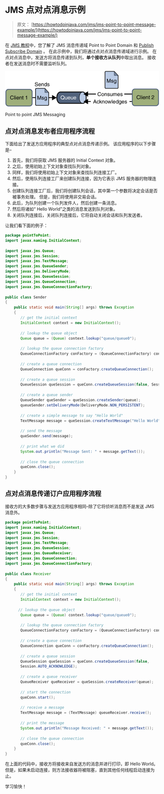 # JMS 点对点消息示例

> 原文： [https://howtodoinjava.com/jms/jms-point-to-point-message-example/](https://howtodoinjava.com/jms/jms-point-to-point-message-example/)

在 [JMS 教程](//howtodoinjava.com/jms/jms-java-message-service-tutorial/)中，您了解了 JMS 消息传递域 Point to Point Domain 和 [Publish Subscribe Domain](//howtodoinjava.com/jms/jms-publish-subscribe-message-example) 。 在此示例中，我们将通过点对点消息传递域进行示例。 在点对点消息中，发送方将消息传递到队列，**单个接收方从队列**中取出消息。 接收者在发送消息时不需要监听队列。

![Point to point JMS Messaging](img/bc73b3600c6fbf951c9ae14c7b6445b3.png)

Point to point JMS Messaging



## 点对点消息发布者应用程序流程

下面给出了发送方应用程序的典型点对点消息传递示例。 该应用程序的以下步骤是–

1.  首先，我们将获取 JMS 服务器的 Initial Context 对象。
2.  之后，使用初始上下文对象查找队列对象。
3.  同样，我们将使用初始上下文对象来查找队列连接工厂。
4.  然后，使用队列连接工厂来创建队列连接，因为它表示 JMS 服务器的物理连接。
5.  创建队列连接工厂后，我们将创建队列会话，其中第一个参数将决定会话是否被事务处理。 但是，我们将使用非交易会话。
6.  此后，为队列创建一个队列发件人，然后创建一条消息。
7.  然后将诸如“ Hello World”之类的消息发送到队列对象。
8.  关闭队列连接后，关闭队列连接后，它将自动关闭会话和队列发送者。

让我们看下面的例子：

```java
package pointToPoint;                                                                      
import javax.naming.InitialContext;

import javax.jms.Queue;
import javax.jms.Session;
import javax.jms.TextMessage;
import javax.jms.QueueSender;
import javax.jms.DeliveryMode;
import javax.jms.QueueSession;
import javax.jms.QueueConnection;
import javax.jms.QueueConnectionFactory;

public class Sender
{
    public static void main(String[] args) throws Exception
    {
       // get the initial context
       InitialContext context = new InitialContext();

       // lookup the queue object
       Queue queue = (Queue) context.lookup("queue/queue0");

       // lookup the queue connection factory
       QueueConnectionFactory conFactory = (QueueConnectionFactory) context.lookup ("queue/connectionFactory");

       // create a queue connection
       QueueConnection queConn = conFactory.createQueueConnection();

       // create a queue session
       QueueSession queSession = queConn.createQueueSession(false, Session.DUPS_OK_ACKNOWLEDGE);

       // create a queue sender
       QueueSender queSender = queSession.createSender(queue);
       queueSender.setDeliveryMode(DeliveryMode.NON_PERSISTENT);

       // create a simple message to say "Hello World"
       TextMessage message = queSession.createTextMessage("Hello World");

       // send the message
       queSender.send(message);

       // print what we did
       System.out.println("Message Sent: " + message.getText());

       // close the queue connection
       queConn.close();
    }
}

```

## 点对点消息传递订户应用程序流程

接收方的大多数步骤与发送方应用程序相同–除了它将侦听消息而不是发送 JMS 消息外。

```java
package pointToPoint;
import javax.naming.InitialContext;                                                                        
import javax.jms.Queue;
import javax.jms.Session;
import javax.jms.TextMessage;
import javax.jms.QueueSession;
import javax.jms.QueueReceiver;
import javax.jms.QueueConnection;
import javax.jms.QueueConnectionFactory;

public class Receiver
{
    public static void main(String[] args) throws Exception
    {
       // get the initial context
       InitialContext context = new InitialContext();

      // lookup the queue object
       Queue queue = (Queue) context.lookup("queue/queue0");

       // lookup the queue connection factory
       QueueConnectionFactory conFactory = (QueueConnectionFactory) context.lookup ("queue/connectionFactory");

       // create a queue connection
       QueueConnection queConn = conFactory.createQueueConnection();

       // create a queue session
       QueueSession queSession = queConn.createQueueSession(false,   
       Session.AUTO_ACKNOWLEDGE);

       // create a queue receiver
       QueueReceiver queReceiver = queSession.createReceiver(queue);

       // start the connection
       queConn.start();

       // receive a message
       TextMessage message = (TextMessage) queueReceiver.receive();

       // print the message
       System.out.println("Message Received: " + message.getText());

       // close the queue connection
       queConn.close();
    }
}

```

在上面的代码中，接收方将接收来自发送方的消息并进行打印，即 Hello World。 但是，如果未启动连接，则方法接收器将被阻塞，直到其他任何线程启动连接为止。

学习愉快！